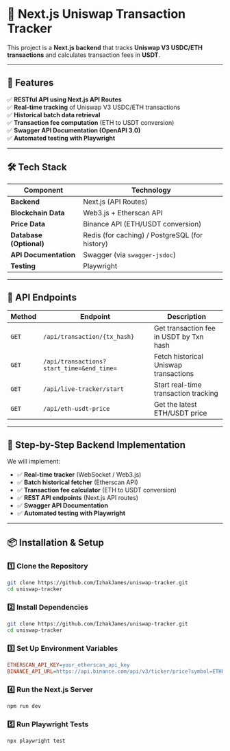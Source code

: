 # 🚀 Next.js Uniswap Transaction Tracker

This project is a **Next.js backend** that tracks **Uniswap V3 USDC/ETH transactions** and calculates transaction fees in **USDT**.

---

## 📌 Features

✅ **RESTful API using Next.js API Routes**  
✅ **Real-time tracking** of Uniswap V3 USDC/ETH transactions  
✅ **Historical batch data retrieval**  
✅ **Transaction fee computation** (ETH to USDT conversion)  
✅ **Swagger API Documentation (OpenAPI 3.0)**  
✅ **Automated testing with Playwright**

---

## 🛠 Tech Stack

| **Component**           | **Technology**                                 |
| ----------------------- | ---------------------------------------------- |
| **Backend**             | Next.js (API Routes)                           |
| **Blockchain Data**     | Web3.js + Etherscan API                        |
| **Price Data**          | Binance API (ETH/USDT conversion)              |
| **Database (Optional)** | Redis (for caching) / PostgreSQL (for history) |
| **API Documentation**   | Swagger (via `swagger-jsdoc`)                  |
| **Testing**             | Playwright                                     |

---

## 📡 API Endpoints

| **Method** | **Endpoint**                              | **Description**                         |
| ---------- | ----------------------------------------- | --------------------------------------- |
| `GET`      | `/api/transaction/{tx_hash}`              | Get transaction fee in USDT by Txn hash |
| `GET`      | `/api/transactions?start_time=&end_time=` | Fetch historical Uniswap transactions   |
| `GET`      | `/api/live-tracker/start`                 | Start real-time transaction tracking    |
| `GET`      | `/api/eth-usdt-price`                     | Get the latest ETH/USDT price           |

---

## 📌 Step-by-Step Backend Implementation

We will implement:

- ✅ **Real-time tracker** (WebSocket / Web3.js)
- ✅ **Batch historical fetcher** (Etherscan API)
- ✅ **Transaction fee calculator** (ETH to USDT conversion)
- ✅ **REST API endpoints** (Next.js API routes)
- ✅ **Swagger API Documentation**
- ✅ **Automated testing with Playwright**

---

## 📦 Installation & Setup

### **1️⃣ Clone the Repository**

```sh
git clone https://github.com/IzhakJames/uniswap-tracker.git
cd uniswap-tracker
```

### **2️⃣ Install Dependencies**

```sh
git clone https://github.com/IzhakJames/uniswap-tracker.git
cd uniswap-tracker
```

### **3️⃣ Set Up Environment Variables**

```ini
ETHERSCAN_API_KEY=your_etherscan_api_key
BINANCE_API_URL=https://api.binance.com/api/v3/ticker/price?symbol=ETHUSDT

```

### **4️⃣ Run the Next.js Server**

```sh
npm run dev

```

### **5️⃣ Run Playwright Tests**

```sh
npx playwright test
```

